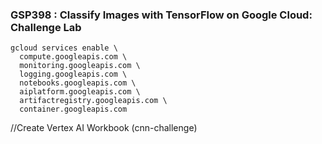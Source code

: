 ### GSP398 :  Classify Images with TensorFlow on Google Cloud: Challenge Lab 

```
gcloud services enable \
  compute.googleapis.com \
  monitoring.googleapis.com \
  logging.googleapis.com \
  notebooks.googleapis.com \
  aiplatform.googleapis.com \
  artifactregistry.googleapis.com \
  container.googleapis.com
```

//Create Vertex AI Workbook (cnn-challenge)



